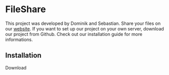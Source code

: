# FileShare

This project was developed by Dominik and Sebastian. Share your files on our [website](123.123). If you want to set up our project on your own server, download our project from Github. Check out our installation guide for more informations.

## Installation

Download 